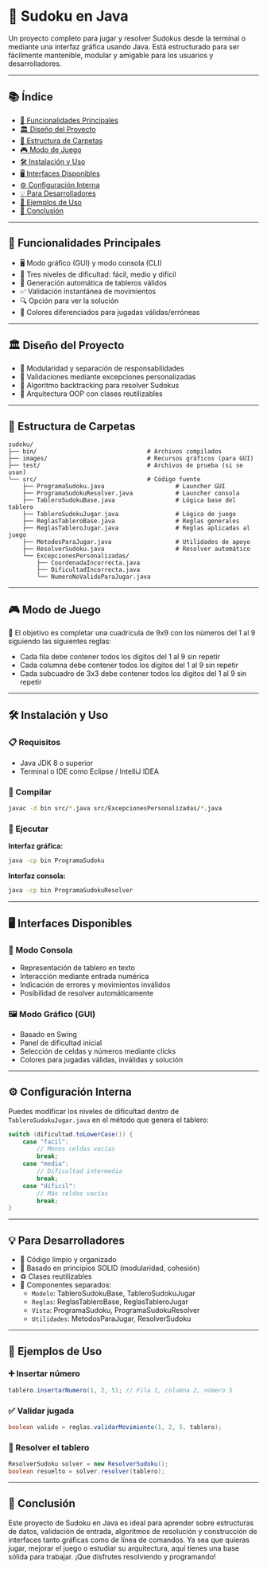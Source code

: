 # 🧩 Sudoku en Java

Un proyecto completo para jugar y resolver Sudokus desde la terminal o mediante una interfaz gráfica usando Java. Está estructurado para ser fácilmente mantenible, modular y amigable para los usuarios y desarrolladores.

---

## 📚 Índice

- [🌟 Funcionalidades Principales](#-funcionalidades-principales)
- [🏛️ Diseño del Proyecto](#-diseño-del-proyecto)
- [📁 Estructura de Carpetas](#-estructura-de-carpetas)
- [🎮 Modo de Juego](#-modo-de-juego)
- [🛠️ Instalación y Uso](#-instalación-y-uso)
- [🖥️ Interfaces Disponibles](#-interfaces-disponibles)
- [⚙️ Configuración Interna](#-configuración-interna)
- [💡 Para Desarrolladores](#-para-desarrolladores)
- [📌 Ejemplos de Uso](#-ejemplos-de-uso)
- [🏁 Conclusión](#-conclusión)

---

## 🌟 Funcionalidades Principales

- 🖥️ Modo gráfico (GUI) y modo consola (CLI)
- 🔢 Tres niveles de dificultad: fácil, medio y difícil
- 🧠 Generación automática de tableros válidos
- ✅ Validación instantánea de movimientos
- 🔍 Opción para ver la solución
- 🎨 Colores diferenciados para jugadas válidas/erróneas

---

## 🏛️ Diseño del Proyecto

- 🧱 Modularidad y separación de responsabilidades
- 🚦 Validaciones mediante excepciones personalizadas
- 🧩 Algoritmo backtracking para resolver Sudokus
- 🔧 Arquitectura OOP con clases reutilizables

---

## 📁 Estructura de Carpetas

```plaintext
sudoku/
├── bin/                               # Archivos compilados
├── images/                            # Recursos gráficos (para GUI)
├── test/                              # Archivos de prueba (si se usan)
└── src/                               # Código fuente
    ├── ProgramaSudoku.java                    # Launcher GUI
    ├── ProgramaSudokuResolver.java            # Launcher consola
    ├── TableroSudokuBase.java                 # Lógica base del tablero
    ├── TableroSudokuJugar.java                # Lógica de juego
    ├── ReglasTableroBase.java                 # Reglas generales
    ├── ReglasTableroJugar.java                # Reglas aplicadas al juego
    ├── MetodosParaJugar.java                  # Utilidades de apoyo
    ├── ResolverSudoku.java                    # Resolver automático
    └── ExcepcionesPersonalizadas/
        ├── CoordenadaIncorrecta.java
        ├── DificultadIncorrecta.java
        └── NumeroNoValidoParaJugar.java
```

---

## 🎮 Modo de Juego

🧩 El objetivo es completar una cuadrícula de 9x9 con los números del 1 al 9 siguiendo las siguientes reglas:

- Cada fila debe contener todos los dígitos del 1 al 9 sin repetir
- Cada columna debe contener todos los dígitos del 1 al 9 sin repetir
- Cada subcuadro de 3x3 debe contener todos los dígitos del 1 al 9 sin repetir

---

## 🛠️ Instalación y Uso

### 📋 Requisitos

- Java JDK 8 o superior
- Terminal o IDE como Eclipse / IntelliJ IDEA

### 🧪 Compilar

```bash
javac -d bin src/*.java src/ExcepcionesPersonalizadas/*.java
```

### 🚀 Ejecutar

**Interfaz gráfica:**

```bash
java -cp bin ProgramaSudoku
```

**Interfaz consola:**

```bash
java -cp bin ProgramaSudokuResolver
```

---

## 🖥️ Interfaces Disponibles

### 💬 Modo Consola

- Representación de tablero en texto
- Interacción mediante entrada numérica
- Indicación de errores y movimientos inválidos
- Posibilidad de resolver automáticamente

### 🖼️ Modo Gráfico (GUI)

- Basado en Swing
- Panel de dificultad inicial
- Selección de celdas y números mediante clicks
- Colores para jugadas válidas, inválidas y solución

---

## ⚙️ Configuración Interna

Puedes modificar los niveles de dificultad dentro de `TableroSudokuJugar.java` en el método que genera el tablero:

```java
switch (dificultad.toLowerCase()) {
    case "facil":
        // Menos celdas vacías
        break;
    case "media":
        // Dificultad intermedia
        break;
    case "dificil":
        // Más celdas vacías
        break;
}
```

---

## 💡 Para Desarrolladores

- 💎 Código limpio y organizado
- 📐 Basado en principios SOLID (modularidad, cohesión)
- ♻️ Clases reutilizables
- 🧱 Componentes separados:
  - `Modelo`: TableroSudokuBase, TableroSudokuJugar
  - `Reglas`: ReglasTableroBase, ReglasTableroJugar
  - `Vista`: ProgramaSudoku, ProgramaSudokuResolver
  - `Utilidades`: MetodosParaJugar, ResolverSudoku

---

## 📌 Ejemplos de Uso

### ➕ Insertar número

```java
tablero.insertarNumero(1, 2, 5); // Fila 1, columna 2, número 5
```

### ✅ Validar jugada

```java
boolean valido = reglas.validarMovimiento(1, 2, 5, tablero);
```

### 🧠 Resolver el tablero

```java
ResolverSudoku solver = new ResolverSudoku();
boolean resuelto = solver.resolver(tablero);
```

---

## 🏁 Conclusión

Este proyecto de Sudoku en Java es ideal para aprender sobre estructuras de datos, validación de entrada, algoritmos de resolución y construcción de interfaces tanto gráficas como de línea de comandos. Ya sea que quieras jugar, mejorar el juego o estudiar su arquitectura, aquí tienes una base sólida para trabajar. ¡Que disfrutes resolviendo y programando!
